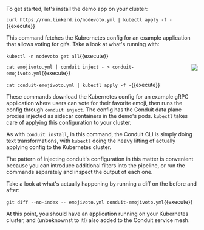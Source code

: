 To get started, let's install the demo app on your cluster:

`curl https://run.linkerd.io/nodevoto.yml | kubectl apply -f -`{{execute}}

This command fetches the Kubrernetes config for an example application that
allows voting for gifs. Take a look at what's running with:

`kubectl -n nodevoto get all`{{execute}}

<img align="right" src="https://conduit.io/images/conduit-primary-white.svg" />


`cat emojivoto.yml | conduit inject - > conduit-emojivoto.yml`{{execute}}

`cat conduit-emojivoto.yml | kubectl apply -f -`{{execute}}

These commands download the Kubernetes config for an example gRPC application where users can vote for their favorite emoji, then runs the config through `conduit inject`. The config has the Conduit data plane proxies injected as sidecar containers in the demo's pods. `kubectl` takes care of applying this configuration to your cluster.

As with `conduit install`, in this command, the Conduit CLI is simply doing text transformations, with `kubectl` doing the heavy lifting of actually applying config to the Kubernetes cluster.

The pattern of injecting conduit's configuration in this matter is convenient because you can introduce additional filters into the pipeline, or run the commands separately and inspect the output of each one.

Take a look at what's actually happening by running a diff on the before and after:

`git diff --no-index -- emojivoto.yml conduit-emojivoto.yml`{{execute}}

At this point, you should have an application running on your Kubernetes cluster, and (unbeknownst to it!) also added to the Conduit service mesh.
